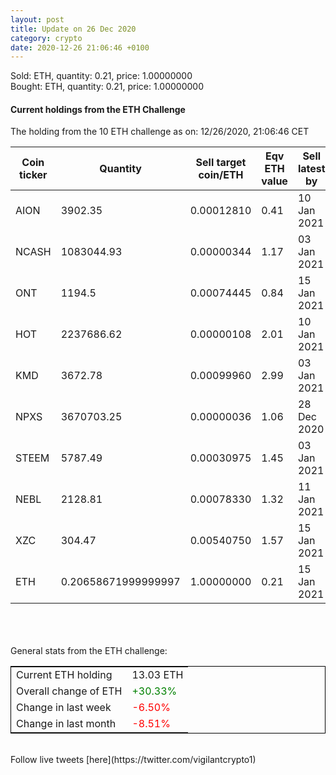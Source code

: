 ```yaml
---
layout: post
title: Update on 26 Dec 2020
category: crypto
date: 2020-12-26 21:06:46 +0100
---
```

<!-- Global site tag (gtag.js) - Google Analytics -->
<script async src="https://www.googletagmanager.com/gtag/js?id=UA-103831149-5"></script>
<script>
  window.dataLayer = window.dataLayer || [];
  function gtag(){dataLayer.push(arguments);}
  gtag('js', new Date());

  gtag('config', 'UA-103831149-5');
</script>
Sold: ETH, quantity:         0.21, price:   1.00000000<br>Bought: ETH, quantity:         0.21, price:   1.00000000<br>

#### Current holdings from the ETH Challenge

The holding from the 10 ETH challenge as on: 12/26/2020, 21:06:46 CET

|Coin ticker|Quantity|Sell target<br>coin/ETH|Eqv ETH<br>value|Sell latest by|
|-----------|--------|-----------|-----------|--------------|
AION|3902.35|  0.00012810|0.41|10 Jan 2021|
NCASH|1083044.93|  0.00000344|1.17|03 Jan 2021|
ONT|1194.5|  0.00074445|0.84|15 Jan 2021|
HOT|2237686.62|  0.00000108|2.01|10 Jan 2021|
KMD|3672.78|  0.00099960|2.99|03 Jan 2021|
NPXS|3670703.25|  0.00000036|1.06|28 Dec 2020|
STEEM|5787.49|  0.00030975|1.45|03 Jan 2021|
NEBL|2128.81|  0.00078330|1.32|11 Jan 2021|
XZC|304.47|  0.00540750|1.57|15 Jan 2021|
ETH|0.20658671999999997|  1.00000000|0.21|15 Jan 2021|

<br>
<br>
<br>
General stats from the ETH challenge:

<table style="border:1px solid black;margin-left:auto;margin-right:auto;">
	<tbody>
	<tr>
		<td>Current ETH holding</td>
		<td>     13.03 ETH</td>
	</tr>
	<tr>
		<td>Overall change of ETH</td>
		<td><font color="green">+30.33%</font></td>
	</tr>
	<tr>
		<td>Change in last week</td>
		<td><font color="red">-6.50%</font></td>
	</tr>
	<tr>
		<td>Change in last month</td>
		<td><font color="red">-8.51%</font></td>
	</tr>
	</tbody>
</table>

<br>
Follow live tweets [here](https://twitter.com/vigilantcrypto1)
<br>
<br>